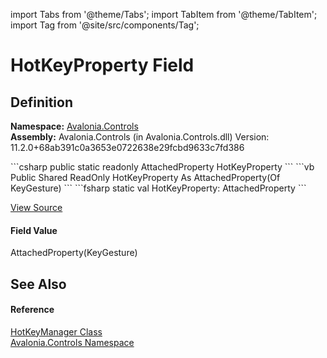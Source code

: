 import Tabs from '@theme/Tabs'; 
import TabItem from '@theme/TabItem'; 
import Tag from '@site/src/components/Tag'; 

# HotKeyProperty Field




## Definition
**Namespace:** <a href="N_Avalonia_Controls">Avalonia.Controls</a>  
**Assembly:** Avalonia.Controls (in Avalonia.Controls.dll) Version: 11.2.0+68ab391c0a3653e0722638e29fcbd9633c7fd386

<Tabs groupId="api-code-preview">
<TabItem value="csharp" label="C#">
```csharp
public static readonly AttachedProperty<KeyGesture?> HotKeyProperty
```
</TabItem>
<TabItem value="vb" label="VB">
```vb
Public Shared ReadOnly HotKeyProperty As AttachedProperty(Of KeyGesture)
```
</TabItem>
<TabItem value="fsharp" label="F#">
```fsharp
static val HotKeyProperty: AttachedProperty<KeyGesture>
```
</TabItem>
</Tabs>



<a href="https://github.com/AvaloniaUI/Avalonia/tree/master/srcAvalonia.Controls/HotkeyManager.cs" title="View the source code">View Source</a>



#### Field Value
AttachedProperty(KeyGesture)

## See Also


#### Reference
<a href="T_Avalonia_Controls_HotKeyManager">HotKeyManager Class</a>  
<a href="N_Avalonia_Controls">Avalonia.Controls Namespace</a>  
